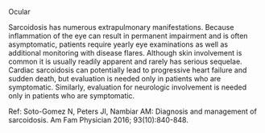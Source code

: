 Ocular

Sarcoidosis has numerous extrapulmonary manifestations. Because inflammation of the eye can result in
permanent impairment and is often asymptomatic, patients require yearly eye examinations as well as
additional monitoring with disease flares. Although skin involvement is common it is usually readily
apparent and rarely has serious sequelae. Cardiac sarcoidosis can potentially lead to progressive heart
failure and sudden death, but evaluation is needed only in patients who are symptomatic. Similarly,
evaluation for neurologic involvement is needed only in patients who are symptomatic.

Ref: Soto-Gomez N, Peters JI, Nambiar AM: Diagnosis and management of sarcoidosis. Am Fam Physician 2016;
93(10):840-848.